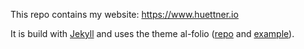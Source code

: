This repo contains my website: https://www.huettner.io

It is build with [Jekyll](https://jekyllrb.com/) and uses the theme al-folio ([repo](https://github.com/alshedivat/al-folio) and [example](https://alshedivat.github.io/al-folio/)).
